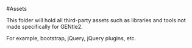 #Assets

This folder will hold all third-party assets
such as libraries and tools not made specifically for GENtle2.

For example, bootstrap, jQuery, jQuery plugins, etc.
